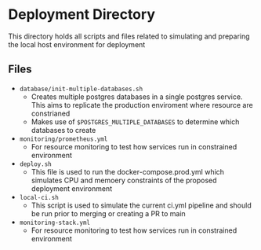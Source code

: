 # Deployment Directory #
This directory holds all scripts and files related to simulating and preparing the local host environment for deployment

## Files ##
- ```database/init-multiple-databases.sh```
  - Creates multiple postgres databases in a single postgres service. This aims to replicate the production enviroment where resource are constrianed
  - Makes use of ```$POSTGRES_MULTIPLE_DATABASES``` to determine which databases to create
- ```monitoring/prometheus.yml```
  - For resource monitoring to test how services run in constrained environment
- ```deploy.sh```
  - This file is used to run the docker-compose.prod.yml which simulates CPU and memoery constraints of the proposed deployment environment
- ```local-ci.sh```
  - This script is used to simulate the current ci.yml pipeline and should be run prior to merging or creating a PR to main
- ```monitoring-stack.yml```
  - For resource monitoring to test how services run in constrained environment